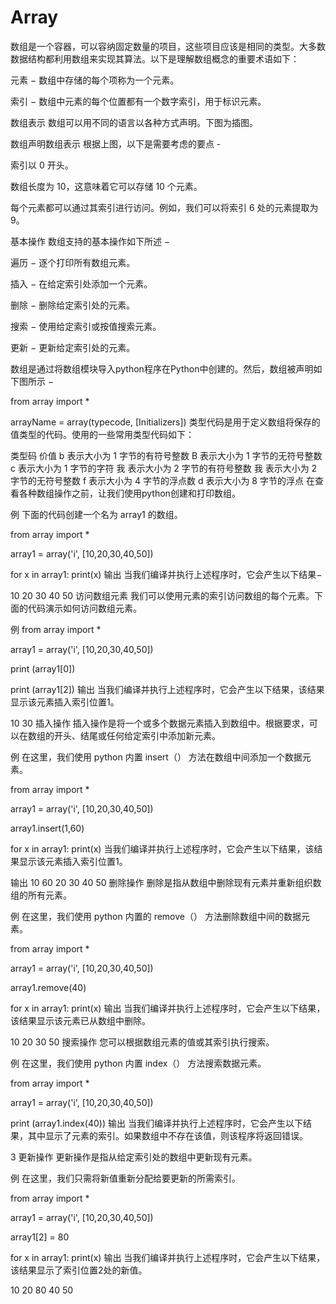 # Array

数组是一个容器，可以容纳固定数量的项目，这些项目应该是相同的类型。大多数数据结构都利用数组来实现其算法。以下是理解数组概念的重要术语如下：

元素 − 数组中存储的每个项称为一个元素。

索引 − 数组中元素的每个位置都有一个数字索引，用于标识元素。

数组表示
数组可以用不同的语言以各种方式声明。下图为插图。

数组声明数组表示
根据上图，以下是需要考虑的要点 -

索引以 0 开头。

数组长度为 10，这意味着它可以存储 10 个元素。

每个元素都可以通过其索引进行访问。例如，我们可以将索引 6 处的元素提取为 9。

基本操作
数组支持的基本操作如下所述 −

遍历 − 逐个打印所有数组元素。

插入 − 在给定索引处添加一个元素。

删除 − 删除给定索引处的元素。

搜索 − 使用给定索引或按值搜索元素。

更新 − 更新给定索引处的元素。

数组是通过将数组模块导入python程序在Python中创建的。然后，数组被声明如下图所示 −

from array import *

arrayName = array(typecode, [Initializers])
类型代码是用于定义数组将保存的值类型的代码。使用的一些常用类型代码如下：

类型码	价值
b	表示大小为 1 字节的有符号整数
B	表示大小为 1 字节的无符号整数
c	表示大小为 1 字节的字符
我	表示大小为 2 字节的有符号整数
我	表示大小为 2 字节的无符号整数
f	表示大小为 4 字节的浮点数
d	表示大小为 8 字节的浮点
在查看各种数组操作之前，让我们使用python创建和打印数组。

例
下面的代码创建一个名为 array1 的数组。

from array import *

array1 = array('i', [10,20,30,40,50])

for x in array1:
   print(x)
输出
当我们编译并执行上述程序时，它会产生以下结果−

10
20
30
40
50
访问数组元素
我们可以使用元素的索引访问数组的每个元素。下面的代码演示如何访问数组元素。

例
from array import *

array1 = array('i', [10,20,30,40,50])

print (array1[0])

print (array1[2])
输出
当我们编译并执行上述程序时，它会产生以下结果，该结果显示该元素插入索引位置1。

10
30
插入操作
插入操作是将一个或多个数据元素插入到数组中。根据要求，可以在数组的开头、结尾或任何给定索引中添加新元素。

例
在这里，我们使用 python 内置 insert（） 方法在数组中间添加一个数据元素。

from array import *

array1 = array('i', [10,20,30,40,50])

array1.insert(1,60)

for x in array1:
   print(x)
当我们编译并执行上述程序时，它会产生以下结果，该结果显示该元素插入索引位置1。

输出
10
60
20
30
40
50
删除操作
删除是指从数组中删除现有元素并重新组织数组的所有元素。

例
在这里，我们使用 python 内置的 remove（） 方法删除数组中间的数据元素。

from array import *

array1 = array('i', [10,20,30,40,50])

array1.remove(40)

for x in array1:
   print(x)
输出
当我们编译并执行上述程序时，它会产生以下结果，该结果显示该元素已从数组中删除。

10
20
30
50
搜索操作
您可以根据数组元素的值或其索引执行搜索。

例
在这里，我们使用 python 内置 index（） 方法搜索数据元素。

from array import *

array1 = array('i', [10,20,30,40,50])

print (array1.index(40))
输出
当我们编译并执行上述程序时，它会产生以下结果，其中显示了元素的索引。如果数组中不存在该值，则该程序将返回错误。

3
更新操作
更新操作是指从给定索引处的数组中更新现有元素。

例
在这里，我们只需将新值重新分配给要更新的所需索引。

from array import *

array1 = array('i', [10,20,30,40,50])

array1[2] = 80

for x in array1:
   print(x)
输出
当我们编译并执行上述程序时，它会产生以下结果，该结果显示了索引位置2处的新值。

10
20
80
40
50
